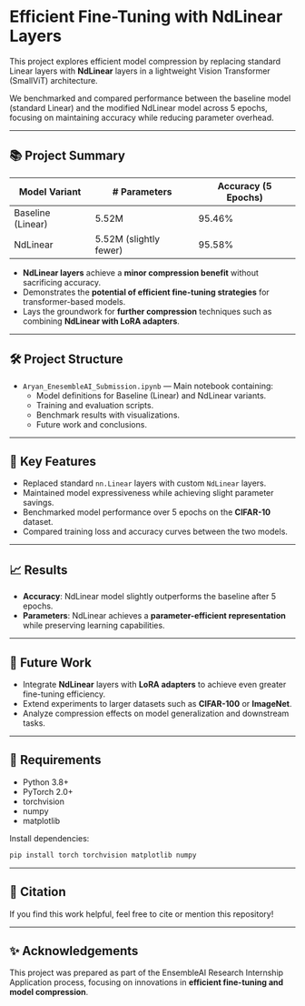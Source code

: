 # Efficient Fine-Tuning with NdLinear Layers

This project explores efficient model compression by replacing standard Linear layers with **NdLinear** layers in a lightweight Vision Transformer (SmallViT) architecture.

We benchmarked and compared performance between the baseline model (standard Linear) and the modified NdLinear model across 5 epochs, focusing on maintaining accuracy while reducing parameter overhead.

---

## 📚 Project Summary

| Model Variant       | # Parameters | Accuracy (5 Epochs) |
|---------------------|--------------|---------------------|
| Baseline (Linear)    | 5.52M        | 95.46%              |
| NdLinear             | 5.52M (slightly fewer) | 95.58%         |

- **NdLinear layers** achieve a **minor compression benefit** without sacrificing accuracy.
- Demonstrates the **potential of efficient fine-tuning strategies** for transformer-based models.
- Lays the groundwork for **further compression** techniques such as combining **NdLinear with LoRA adapters**.

---

## 🛠️ Project Structure

- `Aryan_EnesembleAI_Submission.ipynb` — Main notebook containing:
  - Model definitions for Baseline (Linear) and NdLinear variants.
  - Training and evaluation scripts.
  - Benchmark results with visualizations.
  - Future work and conclusions.

---

## 🚀 Key Features

- Replaced standard `nn.Linear` layers with custom `NdLinear` layers.
- Maintained model expressiveness while achieving slight parameter savings.
- Benchmarked model performance over 5 epochs on the **CIFAR-10** dataset.
- Compared training loss and accuracy curves between the two models.

---

## 📈 Results

- **Accuracy**: NdLinear model slightly outperforms the baseline after 5 epochs.
- **Parameters**: NdLinear achieves a **parameter-efficient representation** while preserving learning capabilities.

---

## 🧠 Future Work

- Integrate **NdLinear** layers with **LoRA adapters** to achieve even greater fine-tuning efficiency.
- Extend experiments to larger datasets such as **CIFAR-100** or **ImageNet**.
- Analyze compression effects on model generalization and downstream tasks.

---

## 🔧 Requirements

- Python 3.8+
- PyTorch 2.0+
- torchvision
- numpy
- matplotlib

Install dependencies:

```bash
pip install torch torchvision matplotlib numpy
```

---

## 📝 Citation

If you find this work helpful, feel free to cite or mention this repository!

---

## ✨ Acknowledgements

This project was prepared as part of the EnsembleAI Research Internship Application process, focusing on innovations in **efficient fine-tuning and model compression**.


